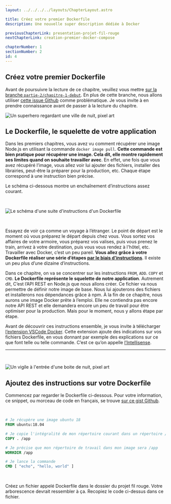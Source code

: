 ```yaml
---
layout: ../../../../layouts/ChapterLayout.astro

title: Créez votre premier Dockerfile
description: Une nouvelle super description dédiée à Docker

previousChapterLink: presentation-projet-fil-rouge
nextChapterLink: creation-premier-docker-compose

chapterNumber: 1
sectionNumber: 2
id: 4
---
```


<article>

# Créez votre premier Dockerfile

Avant de poursuivre la lecture de ce chapitre, veuillez vous mettre [sur la branche `partie-2/chapitre-1-debut`](https://github.com/nx-academy/Conteneurisez-vos-applications-avec-Docker/tree/partie-2/chapitre-1-debut). En plus de cette branche, nous allons utiliser [cette issue Github](https://github.com/nx-academy/Conteneurisez-vos-applications-avec-Docker/issues/1) comme problématique. Je vous invite à en prendre connaissance avant de passer à la lecture du chapitre.

![Un superhero regardant une ville de nuit, pixel art](/docker-port.webp)

## Le Dockerfile, le squelette de votre application

Dans les premiers chapitres, vous avez vu comment récupérer une image Node.js en utilisant la commande `docker image pull`. **Cette commande est bien pratique pour récupérer une image. Cela dit, elle montre rapidement ses limites quand on souhaite travailler avec**. En effet, une fois que vous avez récupéré l’image, vous allez voir lui ajouter des fichiers, installer des librairies, peut-être la préparer pour la production, etc. Chaque étape correspond à une instruction bien précise.


Le schéma ci-dessous montre un enchaînement d’instructions assez courant.


<br>

![Le schéma d'une suite d'instructions d'un Dockerfile](/schema-instructions-docker.png)

<br>

Essayez de voir ça comme un voyage à l’étranger. Le point de départ est le moment où vous préparez le départ depuis chez vous. Vous sortez vos affaires de votre armoire, vous préparez vos valises, puis vous prenez le train, arrivez à votre destination, puis vous vous rendez à l'hôtel, etc. Travailler avec Docker, c’est un peu pareil. **Vous allez grâce à votre Dockerfile réaliser une série d’étapes [par le biais d’instructions](https://docs.docker.com/engine/reference/builder/)**. Il existe un peu plus d’une dizaine d’instructions.


Dans ce chapitre, on va se concentrer sur les instructions `FROM`, `ADD`. `COPY` et `CMD`. **Le Dockerfile représente le squelette de notre application**. Autrement dit, C’est l’API REST en Node.js que nous allons créer. Ce fichier va nous permettre de définir notre image de base. Nous lui ajouterons des fichiers et installerons nos dépendances grâce à npm. À la fin de ce chapitre, nous aurons une image Docker prête à l’emploi. Elle ne contiendra pas encore notre API REST et elle demandera encore un peu de travail pour être optimiser pour la production. Mais pour le moment, nous y allons étape par étape.


Avant de découvrir ces instructions ensemble, je vous invite à télécharger [l’extension VSCode Docker](https://marketplace.visualstudio.com/items?itemName=ms-azuretools.vscode-docker). Cette extension ajoute des indications sur vos fichiers Dockerfile, en vous donnant par exemple des explications sur ce que font telle ou telle commande. C’est ce qu’on appelle [l’Intellisense](https://code.visualstudio.com/docs/editor/intellisense).


---

<br>

![Un vigile à l'entrée d'une boite de nuit, pixel art](/homme-magasin-voiture.webp)

## Ajoutez des instructions sur votre Dockerfile

Commencez par regarder le Dockerfile ci-dessous. Pour votre information, ce snippet, ou morceau de code en français, se trouve [sur ce gist Github](https://gist.github.com/tdimnet/96a5d87fea9955c7824a99534821047a).


<br>

```Dockerfile
# Je récupère une image ubuntu 18
FROM ubuntu:18.04

# Je copie l'intégralité de mon répertoire courant dans un répertoire /app
COPY . /app

# Je précise que mon répertoire de travail dans mon image sera /app
WORKDIR /app

# Je lance la commande
CMD [ "echo", "hello, world" ]
```

<br>

Créez un fichier appelé Dockerfile dans le dossier du projet fil rouge. Votre arborescence devrait ressembler à ça. Recopiez le code ci-dessus dans ce fichier.


</article>

